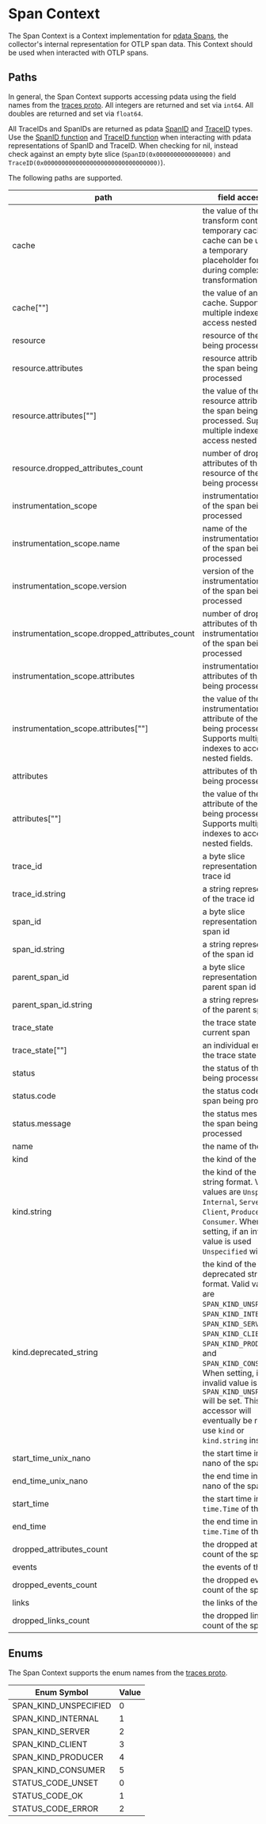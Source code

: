 # Span Context

The Span Context is a Context implementation for [pdata Spans](https://github.com/open-telemetry/opentelemetry-collector/tree/main/pdata/ptrace), the collector's internal representation for OTLP span data.  This Context should be used when interacted with OTLP spans.

## Paths
In general, the Span Context supports accessing pdata using the field names from the [traces proto](https://github.com/open-telemetry/opentelemetry-proto/blob/main/opentelemetry/proto/trace/v1/trace.proto).  All integers are returned and set via `int64`.  All doubles are returned and set via `float64`.

All TraceIDs and SpanIDs are returned as pdata [SpanID](https://github.com/open-telemetry/opentelemetry-collector/blob/main/pdata/pcommon/spanid.go) and [TraceID](https://github.com/open-telemetry/opentelemetry-collector/blob/main/pdata/pcommon/traceid.go) types.  Use the [SpanID function](https://github.com/open-telemetry/opentelemetry-collector-contrib/blob/main/pkg/ottl/ottlfuncs/README.md#spanid) and [TraceID function](https://github.com/open-telemetry/opentelemetry-collector-contrib/blob/main/pkg/ottl/ottlfuncs/README.md#traceid) when interacting with pdata representations of SpanID and TraceID.  When checking for nil, instead check against an empty byte slice (`SpanID(0x0000000000000000)` and `TraceID(0x00000000000000000000000000000000)`).  

The following paths are supported.

| path                                           | field accessed                                                                                                                                                                                                                                                                                                                                                            | type                                                                    |
|------------------------------------------------|---------------------------------------------------------------------------------------------------------------------------------------------------------------------------------------------------------------------------------------------------------------------------------------------------------------------------------------------------------------------------|-------------------------------------------------------------------------|
| cache                                          | the value of the current transform context's temporary cache. cache can be used as a temporary placeholder for data during complex transformations                                                                                                                                                                                                                        | pcommon.Map                                                             |
| cache\[""\]                                    | the value of an item in cache. Supports multiple indexes to access nested fields.                                                                                                                                                                                                                                                                                         | string, bool, int64, float64, pcommon.Map, pcommon.Slice, []byte or nil |
| resource                                       | resource of the span being processed                                                                                                                                                                                                                                                                                                                                      | pcommon.Resource                                                        |
| resource.attributes                            | resource attributes of the span being processed                                                                                                                                                                                                                                                                                                                           | pcommon.Map                                                             |
| resource.attributes\[""\]                      | the value of the resource attribute of the span being processed. Supports multiple indexes to access nested fields.                                                                                                                                                                                                                                                       | string, bool, int64, float64, pcommon.Map, pcommon.Slice, []byte or nil |
| resource.dropped_attributes_count              | number of dropped attributes of the resource of the span being processed                                                                                                                                                                                                                                                                                                  | int64                                                                   |
| instrumentation_scope                          | instrumentation scope of the span being processed                                                                                                                                                                                                                                                                                                                         | pcommon.InstrumentationScope                                            |
| instrumentation_scope.name                     | name of the instrumentation scope of the span being processed                                                                                                                                                                                                                                                                                                             | string                                                                  |
| instrumentation_scope.version                  | version of the instrumentation scope of the span being processed                                                                                                                                                                                                                                                                                                          | string                                                                  |
| instrumentation_scope.dropped_attributes_count | number of dropped attributes of the instrumentation scope of the span being processed                                                                                                                                                                                                                                                                                     | int64                                                                   |
| instrumentation_scope.attributes               | instrumentation scope attributes of the span being processed                                                                                                                                                                                                                                                                                                              | pcommon.Map                                                             |
| instrumentation_scope.attributes\[""\]         | the value of the instrumentation scope attribute of the span being processed. Supports multiple indexes to access nested fields.                                                                                                                                                                                                                                          | string, bool, int64, float64, pcommon.Map, pcommon.Slice, []byte or nil |
| attributes                                     | attributes of the span being processed                                                                                                                                                                                                                                                                                                                                    | pcommon.Map                                                             |
| attributes\[""\]                               | the value of the attribute of the span being processed. Supports multiple indexes to access nested fields.                                                                                                                                                                                                                                                                | string, bool, int64, float64, pcommon.Map, pcommon.Slice, []byte or nil |
| trace_id                                       | a byte slice representation of the trace id                                                                                                                                                                                                                                                                                                                               | pcommon.TraceID                                                         |
| trace_id.string                                | a string representation of the trace id                                                                                                                                                                                                                                                                                                                                   | string                                                                  |
| span_id                                        | a byte slice representation of the span id                                                                                                                                                                                                                                                                                                                                | pcommon.SpanID                                                          |
| span_id.string                                 | a string representation of the span id                                                                                                                                                                                                                                                                                                                                    | string                                                                  |
| parent_span_id                                 | a byte slice representation of the parent span id                                                                                                                                                                                                                                                                                                                         | pcommon.SpanID                                                          |
| parent_span_id.string                          | a string representation of the parent span id                                                                                                                                                                                                                                                                                                                             | string                                                                  |
| trace_state                                    | the trace state of the current span                                                                                                                                                                                                                                                                                                                                       | string                                                                  |
| trace_state\[""\]                              | an individual entry in the trace state                                                                                                                                                                                                                                                                                                                                    | string                                                                  |
| status                                         | the status of the span being processed                                                                                                                                                                                                                                                                                                                                    | ptrace.Status                                                           |
| status.code                                    | the status code of the span being processed                                                                                                                                                                                                                                                                                                                               | int64                                                                   |
| status.message                                 | the status message of the span being processed                                                                                                                                                                                                                                                                                                                            | string                                                                  |
| name                                           | the name of the span                                                                                                                                                                                                                                                                                                                                                      | string                                                                  |
| kind                                           | the kind of the span                                                                                                                                                                                                                                                                                                                                                      | int64                                                                   |
| kind.string                                    | the kind of the span in string format.  Valid values are `Unspecified`, `Internal`, `Server`, `Client`, `Producer`, and `Consumer`.  When setting, if an invalid value is used `Unspecified` will be set.                                                                                                                                                                 | string                                                                  |
| kind.deprecated_string                         | the kind of the span in deprecated string format.  Valid values are `SPAN_KIND_UNSPECIFIED`, `SPAN_KIND_INTERNAL`, `SPAN_KIND_SERVER`, `SPAN_KIND_CLIENT`, `SPAN_KIND_PRODUCER`, and `SPAN_KIND_CONSUMER`.  When setting, if an invalid value is used `SPAN_KIND_UNSPECIFIED` will be set. This accessor will eventually be removed, use `kind` or `kind.string` instead. | string                                                                  |
| start_time_unix_nano                           | the start time in unix nano of the span                                                                                                                                                                                                                                                                                                                                   | int64                                                                   |
| end_time_unix_nano                             | the end time in unix nano of the span                                                                                                                                                                                                                                                                                                                                     | int64                                                                   |
| start_time                                     | the start time in `time.Time` of the span                                                                                                                                                                                                                                                                                                                                 | `time.Time`                                                                   |
| end_time                                       | the end time in `time.Time` of the span                                                                                                                                                                                                                                                                                                                                   | `time.Time`                                                                   |
| dropped_attributes_count                       | the dropped attributes count of the span                                                                                                                                                                                                                                                                                                                                  | int64                                                                   |
| events                                         | the events of the span                                                                                                                                                                                                                                                                                                                                                    | ptrace.SpanEventSlice                                                   |
| dropped_events_count                           | the dropped events count of the span                                                                                                                                                                                                                                                                                                                                      | int64                                                                   |
| links                                          | the links of the span                                                                                                                                                                                                                                                                                                                                                     | ptrace.SpanLinkSlice                                                    |
| dropped_links_count                            | the dropped links count of the span                                                                                                                                                                                                                                                                                                                                       | int64                                                                   |


## Enums

The Span Context supports the enum names from the [traces proto](https://github.com/open-telemetry/opentelemetry-proto/blob/main/opentelemetry/proto/trace/v1/trace.proto).

| Enum Symbol           | Value |
|-----------------------|-------|
| SPAN_KIND_UNSPECIFIED | 0     |
| SPAN_KIND_INTERNAL    | 1     |
| SPAN_KIND_SERVER      | 2     |
| SPAN_KIND_CLIENT      | 3     |
| 	SPAN_KIND_PRODUCER   | 4     |
| 	SPAN_KIND_CONSUMER   | 5     |
| 	STATUS_CODE_UNSET    | 0     |
| 	STATUS_CODE_OK       | 1     |
| 	STATUS_CODE_ERROR    | 2     |
